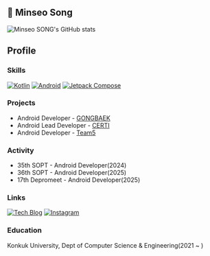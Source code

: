 ## 👋 Minseo Song
![Minseo SONG's GitHub stats](https://github-readme-stats.vercel.app/api?username=MinseoSONG&theme=graywhite)

## Profile
### Skills
[![Kotlin](https://img.shields.io/badge/Kotlin-7F52FF?logo=kotlin&logoColor=white)]()
[![Android](https://img.shields.io/badge/Android-3DDC84?logo=android&logoColor=white)]()
[![Jetpack Compose](https://img.shields.io/badge/Jetpack_Compose-4285F4?logo=jetpackcompose&logoColor=white)]()


### Projects
- Android Developer - [GONGBAEK](https://github.com/Team-GONG-BAEK/gong-baek-android)
- Android Lead Developer - [CERTI](https://github.com/cerdeuk/CERTI-ANDROID)
- Android Developer - [Team5](https://github.com/depromeet/17th-team5-Android)

### Activity
- 35th SOPT - Android Developer(2024)
- 36th SOPT - Android Developer(2025)
- 17th Depromeet - Android Developer(2025)

### Links
[![Tech Blog](https://img.shields.io/badge/-Tech%20Blog-black?logo=notion&logoColor=white&label=)](https://bbooyaaa.tistory.com/)
[![Instagram](https://img.shields.io/badge/-Instagram-E4405F?logo=instagram&logoColor=white&label=)](https://instagram.com/bboo_yaaa)



### Education
Konkuk University, Dept of Computer Science & Engineering(2021 ~ )
